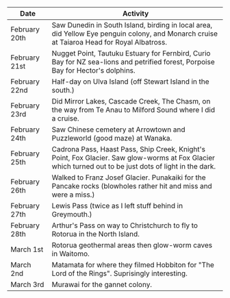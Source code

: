Date|Activity
-|-
February 20th|Saw Dunedin in South Island, birding in local area, did Yellow Eye penguin colony, and Monarch cruise at Taiaroa Head for Royal Albatross.
February 21st|Nugget Point, Tautuku Estuary for Fernbird, Curio Bay for NZ sea-lions and petrified forest, Porpoise Bay for Hector's dolphins.
February 22nd|Half-day on Ulva Island (off Stewart Island in the south.)
February 23rd|Did Mirror Lakes, Cascade Creek, The Chasm, on the way from Te Anau to Milford Sound where I did a cruise.
February 24th|Saw Chinese cemetery at Arrowtown and Puzzleworld (good maze) at Wanaka.
February 25th|Cadrona Pass, Haast Pass, Ship Creek, Knight's Point, Fox Glacier. Saw glow-worms at Fox Glacier which turned out to be just dots of light in the dark.
February 26th|Walked to Franz Josef Glacier. Punakaiki for the Pancake rocks (blowholes rather hit and miss and were a miss.)
February 27th|Lewis Pass (twice as I left stuff behind in Greymouth.)
February 28th|Arthur's Pass on way to Christchurch to fly to Rotorua in the North Island.
March 1st|Rotorua geothermal areas then glow-worm caves in Waitomo.
March 2nd|Matamata for where they filmed Hobbiton for "The Lord of the Rings". Suprisingly interesting.
March 3rd|Murawai for the gannet colony.
